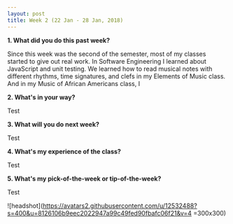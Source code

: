 ```yaml
---
layout: post
title: Week 2 (22 Jan - 28 Jan, 2018)
---
```


**1. What did you do this past week?**

Since this week was the second of the semester, most of my classes started to give out real work. In Software Engineering I learned about JavaScript and unit testing. We learned how to read musical notes with different rhythms, time signatures, and clefs in my Elements of Music class. And in my Music of African Americans class, I  

**2. What's in your way?**

Test


**3. What will you do next week?**

Test


**4. What's my experience of the class?**

Test


**5. What's my pick-of-the-week or tip-of-the-week?**

Test


![headshot](https://avatars2.githubusercontent.com/u/12532488?s=400&u=8126106b9eec2022947a99c49fed90fbafc06f21&v=4 =300x300)

